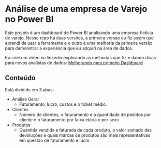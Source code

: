 # Análise de uma empresa de Varejo no Power BI

Este projeto é um dashboard de Power BI analisando uma empresa fictícia de varejo.
Nesse repo há duas versões, a primeira versão eu fiz assim que aprendi de usar a ferramente e o outro é uma melhoria da primeira versão para demonstrar a experiência que eu adquiri na área de dados.

Eu criei um vídeo no linkedin explicando as melhorias que fiz e dando dicas para novos analistas de dados: [Melhorando meu primeiro Dashboard](https://www.linkedin.com/feed/update/urn:li:activity:7060641765350866944/)

## Conteúdo

Está dividido em 3 abas:
- Análise Geral
  - Faturamento, lucro, custos e o ticket médio.
- Clientes
  - Número de clientes, o faturamento e a quantidade de pedidos por cliente e o faturamento por faixa etária e por sexo
- Produtos
  - Quantida vendida e faturada de cada produto, o valor somado das devoluções e quais marcas de produtos são mais representativas em questão de faturamento e lucro
        




